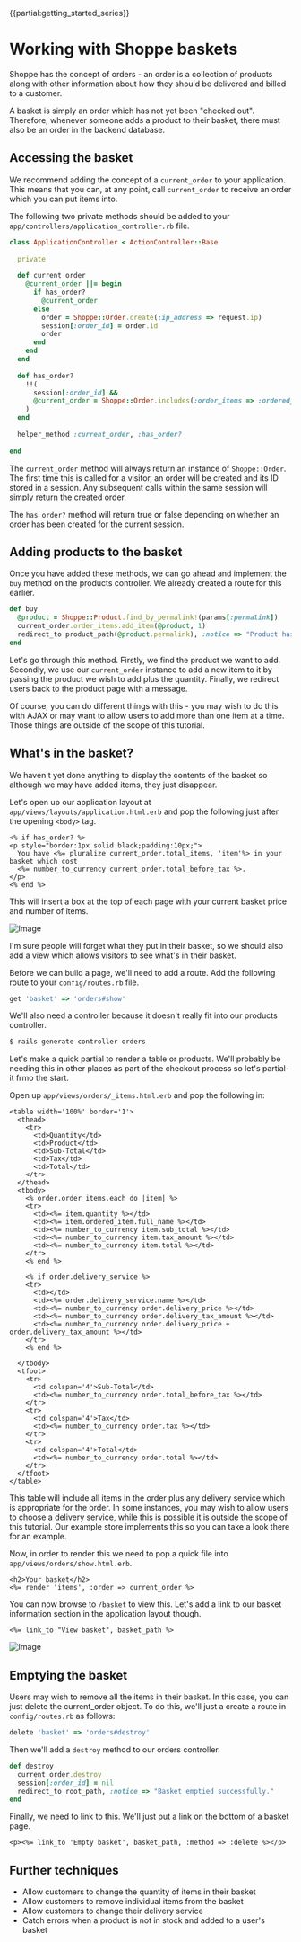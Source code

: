 {{partial:getting_started_series}}

# Working with Shoppe baskets

Shoppe has the concept of orders - an order is a collection of products along with
other information about how they should be delivered and billed to a customer.

A basket is simply an order which has not yet been "checked out". Therefore, whenever
someone adds a product to their basket, there must also be an order in the backend
database.

## Accessing the basket

We recommend adding the concept of a `current_order` to your application. This means
that you can, at any point, call `current_order` to receive an order which you can
put items into.

The following two private methods should be added to your `app/controllers/application_controller.rb`
file.

```ruby
class ApplicationController < ActionController::Base
  
  private
  
  def current_order
    @current_order ||= begin
      if has_order?
        @current_order
      else
        order = Shoppe::Order.create(:ip_address => request.ip)
        session[:order_id] = order.id
        order
      end
    end
  end
  
  def has_order?
    !!(
      session[:order_id] &&
      @current_order = Shoppe::Order.includes(:order_items => :ordered_item).find_by_id(session[:order_id])
    )
  end
  
  helper_method :current_order, :has_order?
  
end
```

The `current_order` method will always return an instance of `Shoppe::Order`. The first time this 
is called for a visitor, an order will be created and its ID stored in a session. Any subsequent
calls within the same session will simply return the created order.

The `has_order?` method will return true or false depending on whether an order has been created
for the current session.

## Adding products to the basket

Once you have added these methods, we can go ahead and implement the `buy` method on the products controller.
We already created a route for this earlier.

```ruby
def buy
  @product = Shoppe::Product.find_by_permalink!(params[:permalink])
  current_order.order_items.add_item(@product, 1)
  redirect_to product_path(@product.permalink), :notice => "Product has been added successfuly!"
end
```

Let's go through this method. Firstly, we find the product we want to add. Secondly, we use our
`current_order` instance to add a new item to it by passing the product we wish to add plus the
quantity. Finally, we redirect users back to the product page with a message.

Of course, you can do different things with this - you may wish to do this with AJAX or may
want to allow users to add more than one item at a time. Those things are outside of the scope
of this tutorial.

## What's in the basket?

We haven't yet done anything to display the contents of the basket so although we
may have added items, they just disappear.

Let's open up our application layout at `app/views/layouts/application.html.erb` and pop the
following just after the opening `<body>` tag.
  
```erb
<% if has_order? %>
<p style="border:1px solid black;padding:10px;">
  You have <%= pluralize current_order.total_items, 'item'%> in your basket which cost
  <%= number_to_currency current_order.total_before_tax %>.
</p>
<% end %>
```

This will insert a box at the top of each page with your current basket price and 
number of items.

![Image](http://s.adamcooke.io/FazPV.png)

I'm sure people will forget what they put in their basket, so we should also add a view which
allows visitors to see what's in their basket.

Before we can build a page, we'll need to add a route. Add the following route to your
`config/routes.rb` file.

```ruby
get 'basket' => 'orders#show'
```

We'll also need a controller because it doesn't really fit into our products controller.

```bash
$ rails generate controller orders
```

Let's make a quick partial to render a table or products. We'll probably be needing this 
in other places as part of the checkout process so let's partial-it frmo the start.

Open up `app/views/orders/_items.html.erb` and pop the following in:

```erb
<table width='100%' border='1'>
  <thead>
    <tr>
      <td>Quantity</td>
      <td>Product</td>
      <td>Sub-Total</td>
      <td>Tax</td>
      <td>Total</td>
    </tr>
  </thead>
  <tbody>
    <% order.order_items.each do |item| %>
    <tr>
      <td><%= item.quantity %></td>
      <td><%= item.ordered_item.full_name %></td>
      <td><%= number_to_currency item.sub_total %></td>
      <td><%= number_to_currency item.tax_amount %></td>
      <td><%= number_to_currency item.total %></td>
    </tr>
    <% end %>
    
    <% if order.delivery_service %>
    <tr>
      <td></td>
      <td><%= order.delivery_service.name %></td>
      <td><%= number_to_currency order.delivery_price %></td>
      <td><%= number_to_currency order.delivery_tax_amount %></td>
      <td><%= number_to_currency order.delivery_price + order.delivery_tax_amount %></td>
    </tr>
    <% end %>
    
  </tbody>
  <tfoot>
    <tr>
      <td colspan='4'>Sub-Total</td>
      <td><%= number_to_currency order.total_before_tax %></td>
    </tr>
    <tr>
      <td colspan='4'>Tax</td>
      <td><%= number_to_currency order.tax %></td>
    </tr>
    <tr>
      <td colspan='4'>Total</td>
      <td><%= number_to_currency order.total %></td>
    </tr>
  </tfoot>
</table>
```

This table will include all items in the order plus any delivery service which is appropriate
for the order. In some instances, you may wish to allow users to choose a delivery service,
while this is possible it is outside the scope of this tutorial. Our example store implements this
so you can take a look there for an example.

Now, in order to render this we need to pop a quick file into `app/views/orders/show.html.erb`.

```erb
<h2>Your basket</h2>
<%= render 'items', :order => current_order %>
```

You can now browse to `/basket` to view this. Let's add a link to our basket information section
in the application layout though.

```erb
<%= link_to "View basket", basket_path %>
```

![Image](http://s.adamcooke.io/8l5ta.png)

## Emptying the basket

Users may wish to remove all the items in their basket. In this case, you can just delete the
current_order object. To do this, we'll just a create a route in `config/routes.rb` as follows:

```ruby
delete 'basket' => 'orders#destroy'
```

Then we'll add a `destroy` method to our orders controller.

```ruby
def destroy
  current_order.destroy
  session[:order_id] = nil
  redirect_to root_path, :notice => "Basket emptied successfully."
end
```

Finally, we need to link to this. We'll just put a link on the bottom of a basket page.

```erb
<p><%= link_to 'Empty basket', basket_path, :method => :delete %></p>
```


## Further techniques

* Allow customers to change the quantity of items in their basket
* Allow customers to remove individual items from the basket
* Allow customers to change their delivery service
* Catch errors when a product is not in stock and added to a user's basket
